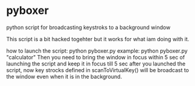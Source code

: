 # pyboxer
python script for broadcasting keystroks to a background window

This script is a bit hacked togehter but it works for what iam doing with it.

how to launch the script:
python pyboxer.py <window name>
example:
python pyboxer.py "calculator"
Then you need to bring the window in focus within 5 sec of launching the script and keep it in focus till 5 sec after you launched the script, now key strocks defined in scanToVirtualKey() will be broadcast to the window even when it is in the background.
